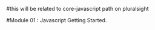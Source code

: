 #this will be related to core-javascript path on pluralsight 

#Module 01 : Javascript Getting Started. 
